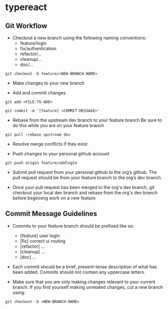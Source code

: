 # typereact

## Git Workflow

* Checkout a new branch using the following naming conventions:
  * feature/login
  * fix/authentication
  * refactor/...
  * cleanup/...
  * doc/...

```
git checkout -b feature/<NEW-BRANCH-NAME>
```

* Make changes to your new branch

* Add and commit changes
```
git add <FILE-TO-ADD>
```
```
git commit -m '[feature] <COMMIT-MESSAGE>'
```

* Rebase from the upstream dev branch to your feature branch  Be sure to do this while you are on your feature branch
```
git pull –rebase upstream dev
```

* Resolve merge conflicts if they exist

* Push changes to your personal github account
```
git push origin feature/addlogin
```

* Submit pull request from your personal github to the org’s github. The pull request should be from your feature branch to the org’s dev branch.

* Once your pull request has been merged to the org's dev branch, git checkout your local dev branch and rebase from the org's dev branch before beginning work on a new feature

## Commit Message Guidelines

* Commits to your feature branch should be prefixed like so:
  - [feature] user login
  - [fix] correct ui routing
  - [refactor] ...
  - [cleanup] ...
  - [doc] ...

* Each commit should be a brief, present-tense description of what has been added. Commits should not contain any uppercase letters.

* Make sure that you are only making changes relevant to your current branch. If you find yourself making unrelated changes, cut a new branch using:
```
git checkout -b <NEW-BRANCH-NAME>
```
